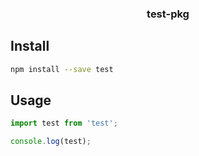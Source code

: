 <h3 align="center">
  test-pkg
</h3>

<p align="center">
</p>

## Install

```bash
npm install --save test
```

## Usage

```js
import test from 'test';

console.log(test);
```
